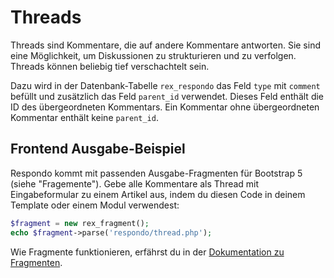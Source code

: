 # Threads

Threads sind Kommentare, die auf andere Kommentare antworten. Sie sind eine Möglichkeit, um Diskussionen zu strukturieren und zu verfolgen. Threads können beliebig tief verschachtelt sein.

Dazu wird in der Datenbank-Tabelle `rex_respondo` das Feld `type` mit `comment` befüllt und zusätzlich das Feld `parent_id` verwendet. Dieses Feld enthält die ID des übergeordneten Kommentars. Ein Kommentar ohne übergeordneten Kommentar enthält keine `parent_id`.

## Frontend Ausgabe-Beispiel

Respondo kommt mit passenden Ausgabe-Fragmenten für Bootstrap 5 (siehe "Fragemente"). Gebe alle Kommentare als Thread mit Eingabeformular zu einem Artikel aus, indem du diesen Code in deinem Template oder einem Modul verwendest:

```php
$fragment = new rex_fragment();
echo $fragment->parse('respondo/thread.php');
```

Wie Fragmente funktionieren, erfährst du in der [Dokumentation zu Fragmenten](04_fragments.md).
